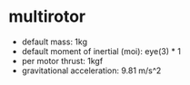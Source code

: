 # multirotor


- default mass: 1kg
- default moment of inertial (moi): eye(3) * 1
- per motor thrust: 1kgf
- gravitational acceleration: 9.81 m/s^2

